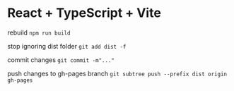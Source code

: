 # React + TypeScript + Vite

rebuild `npm run build`

stop ignoring dist folder `git add dist -f`

commit changes `git commit -m"..."`

push changes to gh-pages branch `git subtree push --prefix dist origin gh-pages`

